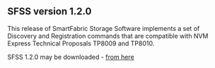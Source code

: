## SFSS version 1.2.0

This release of SmartFabric Storage Software implements a set of Discovery and Registration commands that are 
compatible with NVM Express Technical Proposals TP8009 and TP8010.

SFSS 1.2.0 may be downloaded - [ from here](https://linux.dell.com/files/SANdbox/1.2.0/) 
